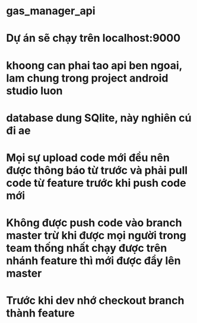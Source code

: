 # gas_manager_api

# Dự án sẽ chạy trên localhost:9000 
# khoong can phai tao api ben ngoai, lam chung trong project android studio luon
# database dung SQlite, này nghiên cú đi ae
# Mọi sự upload code mới đều nên được thông báo từ trước và phải pull code từ feature trước khi push code mới
# Không được push code vào branch master trừ khi được mọi người trong team thống nhất chạy được trên nhánh feature thì mới được đẩy lên master
# Trước khi dev nhớ checkout branch thành feature


